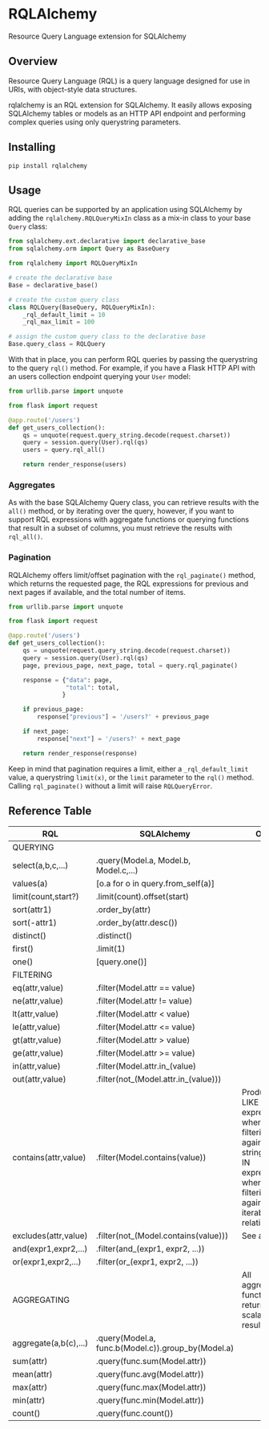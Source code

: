 # RQLAlchemy

Resource Query Language extension for SQLAlchemy

## Overview

Resource Query Language (RQL) is a query language designed for use in URIs, with object-style data structures.

rqlalchemy is an RQL extension for SQLAlchemy. It easily allows exposing SQLAlchemy tables or models as an HTTP API endpoint and performing complex queries using only querystring parameters.

## Installing

```
pip install rqlalchemy
```

## Usage

RQL queries can be supported by an application using SQLAlchemy by adding the `rqlalchemy.RQLQueryMixIn` class as a mix-in class to your base `Query` class:

```python
from sqlalchemy.ext.declarative import declarative_base
from sqlalchemy.orm import Query as BaseQuery

from rqlalchemy import RQLQueryMixIn

# create the declarative base
Base = declarative_base()

# create the custom query class
class RQLQuery(BaseQuery, RQLQueryMixIn):
    _rql_default_limit = 10
    _rql_max_limit = 100

# assign the custom query class to the declarative base
Base.query_class = RQLQuery
```

With that in place, you can perform RQL queries by passing the querystring to the query `rql()` method. For example, if you have a Flask HTTP API with an users collection endpoint querying your `User` model:

```python
from urllib.parse import unquote

from flask import request

@app.route('/users')
def get_users_collection():
    qs = unquote(request.query_string.decode(request.charset))
    query = session.query(User).rql(qs)
    users = query.rql_all()

    return render_response(users)
```

### Aggregates

As with the base SQLAlchemy Query class, you can retrieve results with the `all()` method, or by iterating over the query, however, if you want to support RQL expressions with aggregate functions or querying functions that result in a subset of columns, you must retrieve the results with `rql_all()`.

### Pagination

RQLAlchemy offers limit/offset pagination with the `rql_paginate()` method, which returns the requested page, the RQL expressions for previous and next pages if available, and the total number of items.

```python
from urllib.parse import unquote

from flask import request

@app.route('/users')
def get_users_collection():
    qs = unquote(request.query_string.decode(request.charset))
    query = session.query(User).rql(qs)
    page, previous_page, next_page, total = query.rql_paginate()

    response = {"data": page,
                "total": total,
               }

    if previous_page:
        response["previous"] = '/users?' + previous_page

    if next_page:
        response["next"] = '/users?' + next_page

    return render_response(response)
```

Keep in mind that pagination requires a limit, either a `_rql_default_limit` value, a querystring `limit(x)`, or the `limit` parameter to the `rql()` method. Calling `rql_paginate()` without a limit will raise `RQLQueryError`.


## Reference Table

| RQL                     | SQLAlchemy                                         | Obs.                                                                                                                            |
|-------------------------|----------------------------------------------------|---------------------------------------------------------------------------------------------------------------------------------|
| QUERYING                |                                                    |                                                                                                                                 |
| select(a,b,c,...)       | .query(Model.a, Model.b, Model.c,...)              |                                                                                                                                 |
| values(a)               | [o.a for o in query.from_self(a)]                  |                                                                                                                                 |
| limit(count,start?)     | .limit(count).offset(start)                        |                                                                                                                                 |
| sort(attr1)             | .order_by(attr)                                    |                                                                                                                                 |
| sort(-attr1)            | .order_by(attr.desc())                             |                                                                                                                                 |
| distinct()              | .distinct()                                        |                                                                                                                                 |
| first()                 | .limit(1)                                          |                                                                                                                                 |
| one()                   | [query.one()]                                      |                                                                                                                                 |
| FILTERING               |                                                    |                                                                                                                                 |
| eq(attr,value)          | .filter(Model.attr == value)                       |                                                                                                                                 |
| ne(attr,value)          | .filter(Model.attr != value)                       |                                                                                                                                 |
| lt(attr,value)          | .filter(Model.attr < value)                        |                                                                                                                                 |
| le(attr,value)          | .filter(Model.attr <= value)                       |                                                                                                                                 |
| gt(attr,value)          | .filter(Model.attr > value)                        |                                                                                                                                 |
| ge(attr,value)          | .filter(Model.attr >= value)                       |                                                                                                                                 |
| in(attr,value)          | .filter(Model.attr.in_(value)                      |                                                                                                                                 |
| out(attr,value)         | .filter(not_(Model.attr.in_(value)))               |                                                                                                                                 |
| contains(attr,value)    | .filter(Model.contains(value))                     | Produces a LIKE expression when filtering against a string, or an IN expression when filtering against an iterable relationship |
| excludes(attr,value)    | .filter(not_(Model.contains(value)))               | See above.                                                                                                                      |
| and(expr1,expr2,...)    | .filter(and_(expr1, expr2, ...))                   |                                                                                                                                 |
| or(expr1,expr2,...)     | .filter(or_(expr1, expr2, ...))                    |                                                                                                                                 |
| AGGREGATING             |                                                    | All aggregation functions return scalar results.                                                                                |
| aggregate(a,b\(c\),...) | .query(Model.a, func.b(Model.c)).group_by(Model.a) |                                                                                                                                 |
| sum(attr)               | .query(func.sum(Model.attr))                       |                                                                                                                                 |
| mean(attr)              | .query(func.avg(Model.attr))                       |                                                                                                                                 |
| max(attr)               | .query(func.max(Model.attr))                       |                                                                                                                                 |
| min(attr)               | .query(func.min(Model.attr))                       |                                                                                                                                 |
| count()                 | .query(func.count())                               |                                                                                                                                 |
